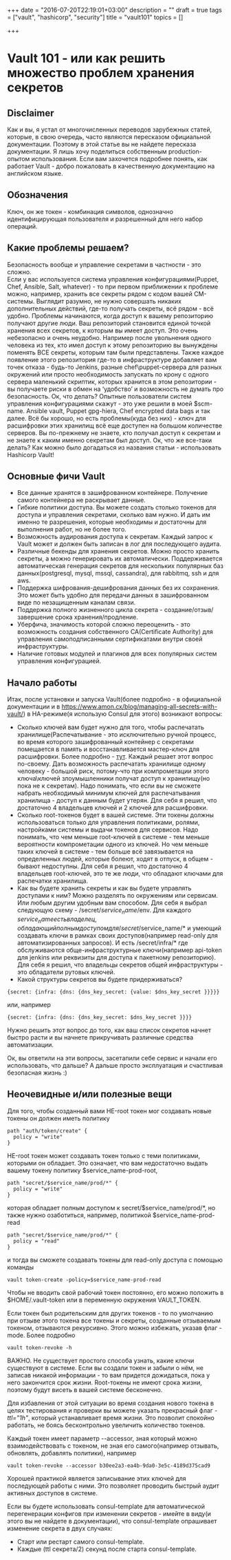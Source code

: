 +++
date = "2016-07-20T22:19:01+03:00"
description = ""
draft = true
tags = ["vault", "hashicorp", "security"]
title = "vault101"
topics = []

+++

# Vault 101 - или как решить множество проблем хранения секретов
## Disclaimer
Как и вы, я устал от многочисленных переводов зарубежных статей, которые, в свою очередь, часто являются пересказом официальной документации. Поэтому в этой статье вы не найдете пересказа документации. Я лишь хочу поделиться собственным production-опытом использования. Если вам захочется подробнее понять, как работает Vault - добро пожаловать в качественную документацию на английском языке.

## Обозначения
Ключ, он же токен - комбинация символов, однозначно идентифицирующая пользователя и разрешенный для него набор операций.  

## Какие проблемы решаем?
Безопасность вообще и управление секретами в частности - это сложно.  
Если у вас используется система управления конфигурациями(Puppet, Chef, Ansible, Salt, whatever) - то при первом приближении к проблеме можно, например, хранить все секреты рядом с кодом вашей CM-системы. Выглядит разумно, не нужно совершать никаких дополнительных действий, где-то получать секреты, всё рядом - всё удобно. Проблемы начинаются, когда доступ к вашему репозиторию получают другие люди. Ваш репозиторий становится единой точкой хранения всех секретов, к которым вы имеет доступ. Это очень небезопасно и очень неудобно.  Например после увольнения одного человека из тех, кто имел доступ к этому репозиторию вы вынуждены поменять ВСЕ секреты, которым там были представлены. Также каждое появление этого репозитория где-то в инфраструктуре добавляет вам точек отказа - будь-то Jenkins, разные chef\puppet-сервера для разных окружений  или просто необходимость запускать по крону с одного сервера маленький скриптик, которых хранится в этом репозитории - вы получаете риски в обмен на ‘удобство’ и возможность не думать про безопасность.
Ок, что делать? Опытные пользователи систем управления конфигурациями скажут - это уже решили в моей $scm-name. Ansible vault, Puppet gpg-hiera, Chef encrypted data bags и так далее. Всё бы хорошо, но есть проблемы(куда без них) - ключ для расшифровки этих хранилищ всё еще доступен на большом количестве серверов. Вы по-прежнему не знаете, кто получал доступ к секретам и не знаете к каким именно секретам был доступ.
Ок, что же все-таки делать? Как можно было догадаться из названия статьи - использовать Hashicorp Vault!
## Основные фичи Vault
- Все данные хранятся в зашифрованном контейнере. Получение самого контейнера не раскрывает данные.
- Гибкие политики доступа. Вы можете создать столько токенов для доступа и управления секретами, сколько вам нужно. И дать им именно те разрешения, которые необходимы и достаточны для выполнения работ, но не более того.
- Возможность аудирования доступа к секретам. Каждый запрос к Vault может и должен быть записан в лог для последующего аудита.
- Различные бекенды для хранения секретов. Можно просто хранить секреты, а можно генерировать их автоматически. Поддерживается автоматическая генерация секретов для нескольких популярных баз данных(postgresql, mysql, mssql, cassandra), для rabbitmq, ssh и для aws.
- Поддержка шифрования-дешифрования данных без их сохранения. Это может быть удобно для передачи данных в зашифрованном виде по незащищенным каналам связи.
- Поддержка полного жизненного цикла секрета - создание/отзыв/ завершение срока хранения/продление.
- Уберфича, значимость которой сложно переоценить - это возможность создания собственного CA(Certificate Authority) для управления самоподписанными сертификатами внутри своей инфраструктуры.
- Наличие готовых модулей и плагинов для всех популярных систем управления конфигурацией.
## Начало работы
Итак, после установки и запуска Vault(более подробно - в официальной документации и в https://www.amon.cx/blog/managing-all-secrets-with-vault/) в HA-режиме(я использую Consul для этого) возникают вопросы:
- Сколько ключей вам будет нужно для того, чтобы распечатать хранилище(Распечатывание - это исключительно ручной процесс, во время которого зашифрованный контейнер с секретами помещается в память и восстанавливается мастер-ключ для расшифровки. Более подробно - [тут](https://www.vaultproject.io/docs/concepts/seal.html). Каждый решает этот вопрос по-своему. Дать возможность распечатать хранилище одному человеку - большой риск, потому-что при компрометации этого ключа\ключей злоумышленники получат доступ к хранилищу(но пока не к секретам). Надо понимать, что если вы не сможете набрать необходимый минимум ключей для распечатывания хранилища - доступ к данным будет утерян. Для себя я решил, что достаточно 4 владельцев ключей и 2 ключей для расшифровки.
- Сколько root-токенов будет в вашей системе. Эти токены должны использоваться только для управления политиками, ролями, настройками системы и выдачи токенов для сервисов. Надо понимать, что чем меньше root-ключей в системе - тем меньше вероятности компрометации одного из ключей. Но чем меньше таких ключей в системе - тем больше всё завязывается на определенных людей, которые болеют, ходят в отпуск, в общем - бывают недоступны. Для себя я решил, что достаточно 4 владельцев root-ключей, это те же люди, что обладают ключами для распечатки хранилища.
- Как вы будете хранить секреты и как вы будете управлять доступами к ним? Можно разделять по окружениям или сервисам. Или любым другим удобным вам способом. Для себя я выбрал следующую схему - /secret/$service_name/$env. Для каждого $service_name есть владелец, обладающий полным доступом для /secret/$service_name/* и умеющий создавать ключи в рамках своих доступов(например read-only для автоматизированных запросов). И есть /secret/infra/* где обслуживаются обще-инфраструктурные ключи(например api-token для jenkins или реквизиты для доступа к пакетному репозиторию). Для себя я решил, что владельцы секретов общей инфраструктуры - это обладатели рутовых ключей.
- Какой структуры секретов вы будете придерживаться?
```
{secret: {infra: {dns: {dns_key_secret: {value: $dns_key_secret }}}}}
```
или, например
```
{secret: {infra: {dns: {dns_key_secret: $dns_key_secret }}}}
```
Нужно решить этот вопрос до того, как ваш список секретов начнет быстро расти и вы начнете прикручивать различные средства автоматизации.
  
Ок, вы ответили на эти вопросы, засетапили себе сервис и начали его использовать, что дальше? А дальше просто эксплуатация и счастливая безопасная жизнь :)
## Неочевидные и/или полезные вещи
Для того, чтобы созданный вами НЕ-root токен мог создавать новые токены он должен иметь политику
```
path "auth/token/create" {
  policy = "write"
}
```
НЕ-root токен может создавать токен только с теми политиками, которыми он обладает. Это означает, что вам недостаточно выдать вашему токену политику $service_name-prod-root,
```
path "secret/$service_name/prod/*" {  
  policy = "write"  
}
```
которая обладает полным доступом к secret/$service_name/prod/*, но также нужно озаботиться, например, политикой $service_name-prod-read
```
path "secret/$service_name/prod/*" {  
  policy = "read"  
}
```
и тогда вы сможете создавать токены для read-only доступа с помощью команды
```
vault token-create -policy=$service_name-prod-read  
```  
  
Чтобы не вводить свой рабочий токен постоянно, его можно положить в $HOME/.vault-token или в переменную окружения VAULT_TOKEN.  
  
Если токен был родительским для других токенов - то по умолчанию при отзыве этого токена все токены и секреты, созданные отзываемым токеном, отзываются рекурсивно. Этого можно избежать,  указав флаг -mode. Более подробно
```
vault token-revoke -h
```
  
ВАЖНО. Не существует простого способа узнать, какие ключи существуют в системе. Если вы создали токен и забыли о нём, не записав никакой информации - то вам придется дожидаться, пока у него закончится срок жизни. Root-токены не имеют срока жизни, поэтому будут висеть в вашей системе бесконечно.  
  
Для избавления от этой ситуации во время создания нового токена в целях тестирования и проверки вы можете указать прекрасный флаг *-ttl="1h"*, который устанавливает время жизни. Это позволит спокойно работать, не боясь бесконтрольно увеличить количество токенов.  
  
Каждый токен имеет параметр --accessor, зная который можно взаимодействовать с токеном, не зная его самого(например отзывать, обновлять, добавлять политики), например

```
vault token-revoke --accessor b30ee2a3-ea4b-9da0-3e5c-4189d375cad9
```
Хорошей практикой является записывание этих ключей для последующей работы с ними. Это позволяет проводить быстрый аудит активных доступов в системе.  
  
Если вы будете использовать consul-template для автоматической перегенерации конфигов при изменении секретов - имейте в виду(и этого вы не найдете в документации), что consul-template опрашивает изменение секрета в двух случаях:  
- Старт или рестарт самого consul-template.  
- Каждые (ttl секрета/2) секунд после старта consul-template.  




